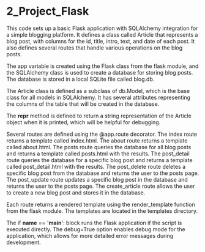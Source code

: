 # 2_Project_Flask

This code sets up a basic Flask application with SQLAlchemy integration for a simple blogging platform. It defines a class called Article that represents a blog post, with columns for the id, title, intro, text, and date of each post. It also defines several routes that handle various operations on the blog posts.

The app variable is created using the Flask class from the flask module, and the SQLAlchemy class is used to create a database for storing blog posts. The database is stored in a local SQLite file called blog.db.

The Article class is defined as a subclass of db.Model, which is the base class for all models in SQLAlchemy. It has several attributes representing the columns of the table that will be created in the database.

The __repr__ method is defined to return a string representation of the Article object when it is printed, which will be helpful for debugging.

Several routes are defined using the @app.route decorator. The index route returns a template called index.html. The about route returns a template called about.html. The posts route queries the database for all blog posts and returns a template called posts.html with the results. The post_detail route queries the database for a specific blog post and returns a template called post_detail.html with the results. The post_delete route deletes a specific blog post from the database and returns the user to the posts page. The post_update route updates a specific blog post in the database and returns the user to the posts page. The create_article route allows the user to create a new blog post and stores it in the database.

Each route returns a rendered template using the render_template function from the flask module. The templates are located in the templates directory.

The if __name__ == '__main__': block runs the Flask application if the script is executed directly. The debug=True option enables debug mode for the application, which allows for more detailed error messages during development.
